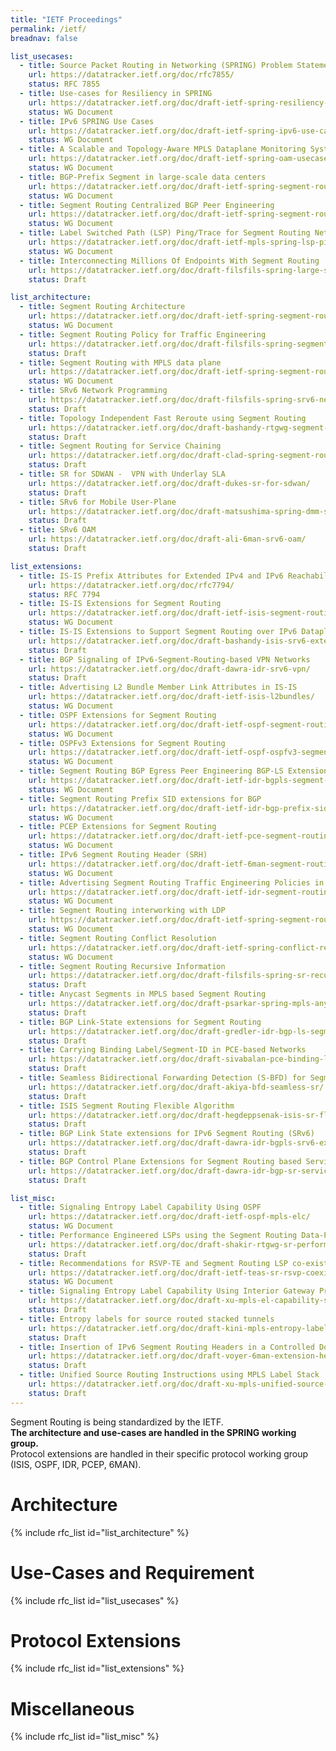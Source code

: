 ```yaml
---
title: "IETF Proceedings"
permalink: /ietf/
breadnav: false

list_usecases:
  - title: Source Packet Routing in Networking (SPRING) Problem Statement and Requirements
    url: https://datatracker.ietf.org/doc/rfc7855/
    status: RFC 7855
  - title: Use-cases for Resiliency in SPRING
    url: https://datatracker.ietf.org/doc/draft-ietf-spring-resiliency-use-cases/
    status: WG Document
  - title: IPv6 SPRING Use Cases
    url: https://datatracker.ietf.org/doc/draft-ietf-spring-ipv6-use-cases/
    status: WG Document
  - title: A Scalable and Topology-Aware MPLS Dataplane Monitoring System
    url: https://datatracker.ietf.org/doc/draft-ietf-spring-oam-usecase/
    status: WG Document
  - title: BGP-Prefix Segment in large-scale data centers
    url: https://datatracker.ietf.org/doc/draft-ietf-spring-segment-routing-msdc/
    status: WG Document
  - title: Segment Routing Centralized BGP Peer Engineering
    url: https://datatracker.ietf.org/doc/draft-ietf-spring-segment-routing-central-epe/
    status: WG Document
  - title: Label Switched Path (LSP) Ping/Trace for Segment Routing Networks Using MPLS Dataplane
    url: https://datatracker.ietf.org/doc/draft-ietf-mpls-spring-lsp-ping/
    status: WG Document
  - title: Interconnecting Millions Of Endpoints With Segment Routing
    url: https://datatracker.ietf.org/doc/draft-filsfils-spring-large-scale-interconnect/
    status: Draft

list_architecture:
  - title: Segment Routing Architecture
    url: https://datatracker.ietf.org/doc/draft-ietf-spring-segment-routing/
    status: WG Document
  - title: Segment Routing Policy for Traffic Engineering
    url: https://datatracker.ietf.org/doc/draft-filsfils-spring-segment-routing-policy/
    status: Draft
  - title: Segment Routing with MPLS data plane
    url: https://datatracker.ietf.org/doc/draft-ietf-spring-segment-routing-mpls/
    status: WG Document
  - title: SRv6 Network Programming
    url: https://datatracker.ietf.org/doc/draft-filsfils-spring-srv6-network-programming/
    status: Draft
  - title: Topology Independent Fast Reroute using Segment Routing
    url: https://datatracker.ietf.org/doc/draft-bashandy-rtgwg-segment-routing-ti-lfa/
    status: Draft
  - title: Segment Routing for Service Chaining
    url: https://datatracker.ietf.org/doc/draft-clad-spring-segment-routing-service-chaining/
    status: Draft
  - title: SR for SDWAN -  VPN with Underlay SLA
    url: https://datatracker.ietf.org/doc/draft-dukes-sr-for-sdwan/
    status: Draft
  - title: SRv6 for Mobile User-Plane
    url: https://datatracker.ietf.org/doc/draft-matsushima-spring-dmm-srv6-mobile-uplane/
    status: Draft
  - title: SRv6 OAM
    url: https://datatracker.ietf.org/doc/draft-ali-6man-srv6-oam/
    status: Draft

list_extensions:
  - title: IS-IS Prefix Attributes for Extended IPv4 and IPv6 Reachability
    url: https://datatracker.ietf.org/doc/rfc7794/
    status: RFC 7794
  - title: IS-IS Extensions for Segment Routing
    url: https://datatracker.ietf.org/doc/draft-ietf-isis-segment-routing-extensions/
    status: WG Document
  - title: IS-IS Extensions to Support Segment Routing over IPv6 Dataplane
    url: https://datatracker.ietf.org/doc/draft-bashandy-isis-srv6-extensions/
    status: Draft
  - title: BGP Signaling of IPv6-Segment-Routing-based VPN Networks
    url: https://datatracker.ietf.org/doc/draft-dawra-idr-srv6-vpn/
    status: Draft
  - title: Advertising L2 Bundle Member Link Attributes in IS-IS
    url: https://datatracker.ietf.org/doc/draft-ietf-isis-l2bundles/
    status: WG Document
  - title: OSPF Extensions for Segment Routing
    url: https://datatracker.ietf.org/doc/draft-ietf-ospf-segment-routing-extensions/
    status: WG Document
  - title: OSPFv3 Extensions for Segment Routing
    url: https://datatracker.ietf.org/doc/draft-ietf-ospf-ospfv3-segment-routing-extensions/
    status: WG Document
  - title: Segment Routing BGP Egress Peer Engineering BGP-LS Extensions
    url: https://datatracker.ietf.org/doc/draft-ietf-idr-bgpls-segment-routing-epe/
    status: WG Document
  - title: Segment Routing Prefix SID extensions for BGP
    url: https://datatracker.ietf.org/doc/draft-ietf-idr-bgp-prefix-sid/
    status: WG Document
  - title: PCEP Extensions for Segment Routing
    url: https://datatracker.ietf.org/doc/draft-ietf-pce-segment-routing/
    status: WG Document
  - title: IPv6 Segment Routing Header (SRH)
    url: https://datatracker.ietf.org/doc/draft-ietf-6man-segment-routing-header/
    status: WG Document
  - title: Advertising Segment Routing Traffic Engineering Policies in BGP
    url: https://datatracker.ietf.org/doc/draft-ietf-idr-segment-routing-te-policy/
    status: WG Document
  - title: Segment Routing interworking with LDP
    url: https://datatracker.ietf.org/doc/draft-ietf-spring-segment-routing-ldp-interop/
    status: WG Document
  - title: Segment Routing Conflict Resolution
    url: https://datatracker.ietf.org/doc/draft-ietf-spring-conflict-resolution/
    status: WG Document
  - title: Segment Routing Recursive Information
    url: https://datatracker.ietf.org/doc/draft-filsfils-spring-sr-recursing-info/
    status: Draft
  - title: Anycast Segments in MPLS based Segment Routing
    url: https://datatracker.ietf.org/doc/draft-psarkar-spring-mpls-anycast-segments/
    status: Draft
  - title: BGP Link-State extensions for Segment Routing
    url: https://datatracker.ietf.org/doc/draft-gredler-idr-bgp-ls-segment-routing-ext/
    status: Draft
  - title: Carrying Binding Label/Segment-ID in PCE-based Networks
    url: https://datatracker.ietf.org/doc/draft-sivabalan-pce-binding-label-sid/
    status: Draft
  - title: Seamless Bidirectional Forwarding Detection (S-BFD) for Segment Routing
    url: https://datatracker.ietf.org/doc/draft-akiya-bfd-seamless-sr/
    status: Draft
  - title: ISIS Segment Routing Flexible Algorithm
    url: https://datatracker.ietf.org/doc/draft-hegdeppsenak-isis-sr-flex-algo/
    status: Draft
  - title: BGP Link State extensions for IPv6 Segment Routing (SRv6)
    url: https://datatracker.ietf.org/doc/draft-dawra-idr-bgpls-srv6-ext/
    status: Draft
  - title: BGP Control Plane Extensions for Segment Routing based Service Chaining
    url: https://datatracker.ietf.org/doc/draft-dawra-idr-bgp-sr-service-chaining/
    status: Draft    

list_misc:
  - title: Signaling Entropy Label Capability Using OSPF
    url: https://datatracker.ietf.org/doc/draft-ietf-ospf-mpls-elc/
    status: WG Document
  - title: Performance Engineered LSPs using the Segment Routing Data-Plane
    url: https://datatracker.ietf.org/doc/draft-shakir-rtgwg-sr-performance-engineered-lsps/
    status: Draft
  - title: Recommendations for RSVP-TE and Segment Routing LSP co-existance
    url: https://datatracker.ietf.org/doc/draft-ietf-teas-sr-rsvp-coexistence-rec/
    status: WG Document
  - title: Signaling Entropy Label Capability Using Interior Gateway Protocols
    url: https://datatracker.ietf.org/doc/draft-xu-mpls-el-capability-signaling-igp/
    status: Draft
  - title: Entropy labels for source routed stacked tunnels
    url: https://datatracker.ietf.org/doc/draft-kini-mpls-entropy-label-src-stacked-tunnels/
    status: Draft
  - title: Insertion of IPv6 Segment Routing Headers in a Controlled Domain
    url: https://datatracker.ietf.org/doc/draft-voyer-6man-extension-header-insertion
    status: Draft
  - title: Unified Source Routing Instructions using MPLS Label Stack
    url: https://datatracker.ietf.org/doc/draft-xu-mpls-unified-source-routing-instruction/
    status: Draft
---
```

<div class="notice">
Segment Routing is being standardized by the IETF.<br/>
<b>The architecture and use-cases are handled in the SPRING working group.</b><br/>
Protocol extensions are handled in their specific protocol working group (ISIS, OSPF, IDR, PCEP, 6MAN).
</div>

# Architecture
{% include rfc_list id="list_architecture" %}

# Use-Cases and Requirement
{% include rfc_list id="list_usecases" %}

# Protocol Extensions
{% include rfc_list id="list_extensions" %}

# Miscellaneous
{% include rfc_list id="list_misc" %}
